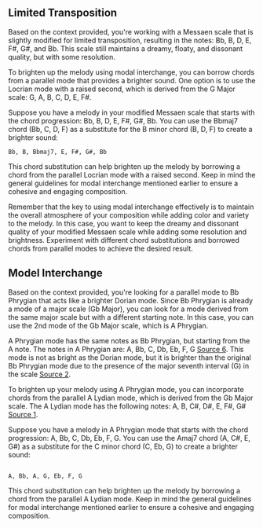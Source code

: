 ## Limited Transposition
Based on the context provided, you're working with a Messaen scale that is slightly modified for limited transposition, resulting in the notes: Bb, B, D, E, F#, G#, and Bb. This scale still maintains a dreamy, floaty, and dissonant quality, but with some resolution.

To brighten up the melody using modal interchange, you can borrow chords from a parallel mode that provides a brighter sound. One option is to use the Locrian mode with a raised second, which is derived from the G Major scale: G, A, B, C, D, E, F#.

Suppose you have a melody in your modified Messaen scale that starts with the chord progression: Bb, B, D, E, F#, G#, Bb. You can use the Bbmaj7 chord (Bb, C, D, F) as a substitute for the B minor chord (B, D, F) to create a brighter sound:

```
Bb, B, Bbmaj7, E, F#, G#, Bb
```

This chord substitution can help brighten up the melody by borrowing a chord from the parallel Locrian mode with a raised second. Keep in mind the general guidelines for modal interchange mentioned earlier to ensure a cohesive and engaging composition.

Remember that the key to using modal interchange effectively is to maintain the overall atmosphere of your composition while adding color and variety to the melody. In this case, you want to keep the dreamy and dissonant quality of your modified Messaen scale while adding some resolution and brightness. Experiment with different chord substitutions and borrowed chords from parallel modes to achieve the desired result. 


## Model Interchange
Based on the context provided, you're looking for a parallel mode to Bb Phrygian that acts like a brighter Dorian mode. Since Bb Phrygian is already a mode of a major scale (Gb Major), you can look for a mode derived from the same major scale but with a different starting note. In this case, you can use the 2nd mode of the Gb Major scale, which is A Phrygian.

A Phrygian mode has the same notes as Bb Phrygian, but starting from the A note. The notes in A Phrygian are: A, Bb, C, Db, Eb, F, G [Source 6](https://onlineguitarbooks.com/b-flat-phrygian-mode/). This mode is not as bright as the Dorian mode, but it is brighter than the original Bb Phrygian mode due to the presence of the major seventh interval (G) in the scale [Source 2](https://themusicambition.com/phrygian-mode/).

To brighten up your melody using A Phrygian mode, you can incorporate chords from the parallel A Lydian mode, which is derived from the Gb Major scale. The A Lydian mode has the following notes: A, B, C#, D#, E, F#, G# [Source 1](https://www.thegearpage.net/board/index.php?threads/which-mode-is-brighter.2448430/).

Suppose you have a melody in A Phrygian mode that starts with the chord progression: A, Bb, C, Db, Eb, F, G. You can use the Amaj7 chord (A, C#, E, G#) as a substitute for the C minor chord (C, Eb, G) to create a brighter sound:

```

A, Bb, A, G, Eb, F, G

```

This chord substitution can help brighten up the melody by borrowing a chord from the parallel A Lydian mode. Keep in mind the general guidelines for modal interchange mentioned earlier to ensure a cohesive and engaging composition. 
